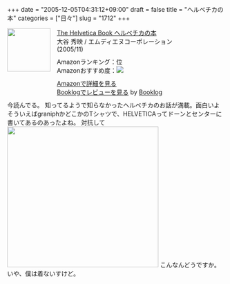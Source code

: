 +++
date = "2005-12-05T04:31:12+09:00"
draft = false
title = "ヘルベチカの本"
categories = ["日々"]
slug = "1712"
+++

<div class="booklog-all" style="margin-bottom:10px;"><div class="booklog-img" style="float:left; margin-right:15px;"><a href="http://www.amazon.co.jp/exec/obidos/ASIN/4844358308/ieiriblog-22" target="_blank"><img src="http://images.amazon.com/images/P/4844358308.09._SCMZZZZZZZ_.jpg"  class="booklog-imgsrc" style="border:0px; width:100px"></a><br></div><div class="booklog-data" style="float:left; width:300px;"><div class="booklog-title"><a href="http://www.amazon.co.jp/exec/obidos/ASIN/4844358308/ieiriblog-22" target="_blank">The Helvetica Book ヘルベチカの本</a></div><div class="booklog-pub">大谷 秀映 / エムディエヌコーポレーション(2005/11)</div><div class="booklog-info" style="margin-top:10px;">Amazonランキング：位<br>Amazonおすすめ度：<img src="http://booklog.jp/img/0.gif"><br></div><div class="booklog-link" style="margin-top:10px;"><a href="http://www.amazon.co.jp/exec/obidos/ASIN/4844358308/ieiriblog-22" target="_blank">Amazonで詳細を見る</a><br><a href="http://booklog.jp/asin/4844358308" target="_blank">Booklogでレビューを見る</a> by <a href="http://booklog.jp" target="_blank">Booklog</a><br></div></div><br style="clear:left"></div>
今読んでる。
知ってるようで知らなかったヘルベチカのお話が満載。面白いよ
そういえばgraniphかどこかのTシャツで、HELVETICAってドーンとセンターに書いてあるのあったよね。
対抗して
<img src="http://ieiriblog.img.jugem.jp/20051205_103537.gif" alt="" width="350" height="325" class="pict" />
こんなんどうですか。いや、僕は着ないすけど。
